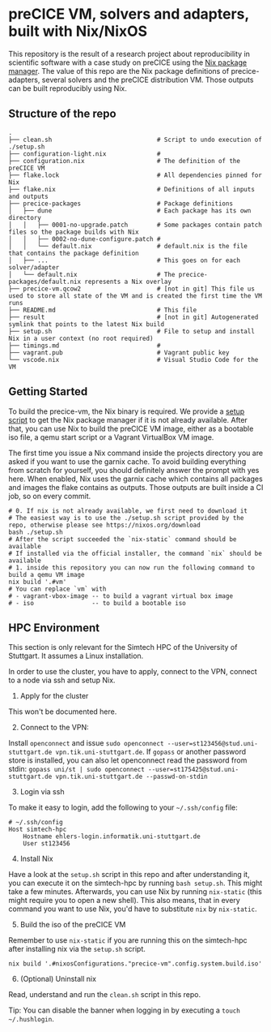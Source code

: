 # preCICE VM, solvers and adapters, built with Nix/NixOS

This repository is the result of a research project about reproducibility in scientific software with a case study on preCICE using the [Nix package manager](https://nixos.org/).
The value of this repo are the Nix package definitions of precice-adapters, several solvers and the preCICE distribution VM.
Those outputs can be built reproducibly using Nix.

<!-- The paper can be found here TODO add link to paper once it's published -->

## Structure of the repo

```
.
├── clean.sh                             # Script to undo execution of ./setup.sh
├── configuration-light.nix              #
├── configuration.nix                    # The definition of the preCICE VM
├── flake.lock                           # All dependencies pinned for Nix
├── flake.nix                            # Definitions of all inputs and outputs
├── precice-packages                     # Package definitions
│   ├── dune                             # Each package has its own directory
│   │   ├── 0001-no-upgrade.patch        # Some packages contain patch files so the package builds with Nix
│   │   ├── 0002-no-dune-configure.patch #
│   │   └── default.nix                  # default.nix is the file that contains the package definition
│   ├── ...                              # This goes on for each solver/adapter
│   └── default.nix                      # The precice-packages/default.nix represents a Nix overlay
├── precice-vm.qcow2                     # [not in git] This file us used to store all state of the VM and is created the first time the VM runs
├── README.md                            # This file
├── result                               # [not in git] Autogenerated symlink that points to the latest Nix build
├── setup.sh                             # File to setup and install Nix in a user context (no root required)
├── timings.md                           #
├── vagrant.pub                          # Vagrant public key
└── vscode.nix                           # Visual Studio Code for the VM
```

## Getting Started

To build the precice-vm, the Nix binary is required.
We provide a [setup script](./setup.sh) to get the Nix package manager if it is not already available.
After that, you can use Nix to build the preCICE VM image, either as a bootable iso file, a qemu start script or a Vagrant VirtualBox VM image.

The first time you issue a Nix command inside the projects directory you are asked if you want to use the garnix cache.
To avoid building everything from scratch for yourself, you should definitely answer the prompt with yes here.
When enabled, Nix uses the garnix cache which contains all packages and images the flake contains as outputs.
Those outputs are built inside a CI job, so on every commit.

```
# 0. If nix is not already available, we first need to download it
# The easiest way is to use the ./setup.sh script provided by the repo, otherwise please see https://nixos.org/download
bash ./setup.sh
# After the script succeeded the `nix-static` command should be available
# If installed via the official installer, the command `nix` should be available
# 1. inside this repository you can now run the following command to build a qemu VM image
nix build '.#vm'
# You can replace `vm` with
# - vagrant-vbox-image -- to build a vagrant virtual box image
# - iso                -- to build a bootable iso
```

## HPC Environment

This section is only relevant for the Simtech HPC of the University of Stuttgart.
It assumes a Linux installation.

In order to use the cluster, you have to apply, connect to the VPN, connect to a node via ssh and setup Nix.

1. Apply for the cluster

This won't be documented here.

2. Connect to the VPN:

Install `openconnect` and issue `sudo openconnect --user=st123456@stud.uni-stuttgart.de vpn.tik.uni-stuttgart.de`.
If `gopass` or another password store is installed, you can also let openconnect read the password from stdin: `gopass uni/st | sudo openconnect --user=st175425@stud.uni-stuttgart.de vpn.tik.uni-stuttgart.de --passwd-on-stdin`

3. Login via ssh

To make it easy to login, add the following to your `~/.ssh/config` file:

```sshconfig
# ~/.ssh/config
Host simtech-hpc
    Hostname ehlers-login.informatik.uni-stuttgart.de
    User st123456
```

4. Install Nix

Have a look at the `setup.sh` script in this repo and after understanding it, you can execute it on the simtech-hpc by running `bash setup.sh`.
This might take a few minutes.
Afterwards, you can use Nix by running `nix-static` (this might require you to open a new shell).
This also means, that in every command you want to use Nix, you'd have to substitute `nix` by `nix-static`.

5. Build the iso of the preCICE VM

Remember to use `nix-static` if you are running this on the simtech-hpc after installing nix via the `setup.sh` script.

`nix build '.#nixosConfigurations."precice-vm".config.system.build.iso'`

6. (Optional) Uninstall nix

Read, understand and run the `clean.sh` script in this repo.

Tip: You can disable the banner when logging in by executing a `touch ~/.hushlogin`.
